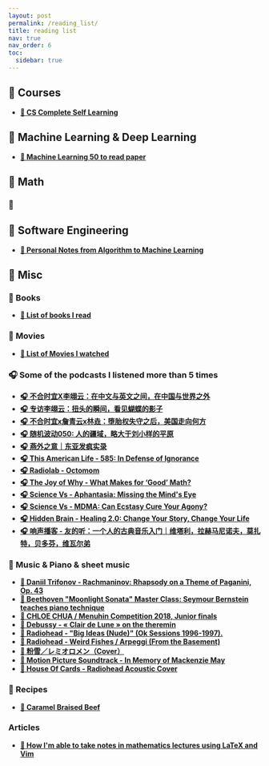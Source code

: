 ```yaml
---
layout: post
permalink: /reading_list/
title: reading list
nav: true
nav_order: 6
toc:
  sidebar: true
---
```


## 🔗 Courses 
- **[🔗 CS Complete Self Learning](https://csdiy.wiki/en/)**

## 🔗 Machine Learning & Deep Learning
  - **[🔗 Machine Learning 50 to read paper](https://www.latent.space/p/2025-papers)**

## 🔗 Math
### 🔗 

## 🔗 Software Engineering 
- **[🔗 Personal Notes from Algorithm to Machine Learning]()**


## 🔗 Misc
### 📖 Books 
- **[📖 List of books I read](https://www.goodreads.com/review/list/185671592?page=1&ref=nav_mybooks)**

### 🔗 Movies 
- **[🔗 List of Movies I watched](https://letterboxd.com/liangliang1997/films/)**

### 🎧 Some of the podcasts I listened more than 5 times
- **[🎧 不合时宜X李翊云：在中文与英文之间，在中国与世界之外](https://www.xiaoyuzhoufm.com/episode/656c95f136f7c4e74e2a2469)**
- **[🎧 专访李翊云：扭头的瞬间，看见蝴蝶的影子](https://podcasts.apple.com/cn/podcast/171-%E4%B8%93%E8%AE%BF%E6%9D%8E%E7%BF%8A%E4%BA%91-%E6%89%AD%E5%A4%B4%E7%9A%84%E7%9E%AC%E9%97%B4-%E7%9C%8B%E8%A7%81%E8%9D%B4%E8%9D%B6%E7%9A%84%E5%BD%B1%E5%AD%90/id1504037049?i=1000637113000)**
- **[🎧 不合时宜x詹青云x林垚：堕胎权失守之后，美国走向何方](https://podcasts.apple.com/us/podcast/%E4%B8%8D%E5%90%88%E6%97%B6%E5%AE%9Cx%E8%A9%B9%E9%9D%92%E4%BA%91x%E6%9E%97%E5%9E%9A-%E5%A0%95%E8%83%8E%E6%9D%83%E5%A4%B1%E5%AE%88%E4%B9%8B%E5%90%8E-%E7%BE%8E%E5%9B%BD%E8%B5%B0%E5%90%91%E4%BD%95%E6%96%B9/id1487143507?i=1000568951467)**
- **[🎧 随机波动050: 人的疆域，略大于刘小样的平原](https://www.xiaoyuzhoufm.com/episode/60b703f7f38bcf7d331bad10)**
- **[🎧 燕外之意｜东亚发疯实录](https://podcasts.apple.com/vg/podcast/%E7%87%95%E5%A4%96%E4%B9%8B%E6%84%8F-%E4%B8%9C%E4%BA%9A%E5%8F%91%E7%96%AF%E5%AE%9E%E5%BD%95/id1620123449?i=1000616837020)**
- **[🎧 This American Life - 585: In Defense of Ignorance](https://www.thisamericanlife.org/585/transcript)** 
- **[🎧 Radiolab - Octomom](https://radiolab.org/podcast/octomom)** 
- **[🎧 The Joy of Why - What Makes for ‘Good’ Math?](https://play.prx.org/listen?ge=prx_5340_0e8d1a07-63e2-49b1-bb26-4d3a3e3b5c99&uf=http%3A%2F%2Fjoy.quantamagazine.org)** 
- **[🎧 Science Vs - Aphantasia: Missing the Mind's Eye](https://podcasts.apple.com/us/podcast/aphantasia-missing-the-minds-eye/id1051557000?i=1000676041382)** 
- **[🎧 Science Vs - MDMA: Can Ecstasy Cure Your Agony?](https://podcasts.apple.com/gb/podcast/mdma-can-ecstasy-cure-your-agony/id1051557000?i=1000635783084)** 
- **[🎧 Hidden Brain - Healing 2.0: Change Your Story, Change Your Life](https://hiddenbrain.org/podcast/healing-2-0-change-your-story-change-your-life/)** 
- **[🎧 响声播客 - 友的听：一个人的古典音乐入门｜维塔利，拉赫马尼诺夫，莫扎特，贝多芬，维瓦尔弟](https://www.xiaoyuzhoufm.com/episode/633cf74a2a992d56e91e55a0?utm_source=rss)** 

### 🔗 Music & Piano & sheet music 
- **[🎥 Daniil Trifonov - Rachmaninov: Rhapsody on a Theme of Paganini, Op. 43](https://www.youtube.com/watch?v=8dJhYCxAmv4&list=LL&index=4)**
- **[🎥 Beethoven "Moonlight Sonata" Master Class: Seymour Bernstein teaches piano technique](https://www.youtube.com/watch?v=XFdky4L2LfI&list=LL&index=14&t=7s)**
- **[🎥 CHLOE CHUA / Menuhin Competition 2018, Junior finals](https://www.youtube.com/watch?v=WT9jOZLFaEY&list=LL&index=25)**
- **[🎥 Debussy - « Clair de Lune » on the theremin](https://www.youtube.com/watch?v=PjnaciNT-wQ&list=LL&index=33)**
- **[🎥 Radiohead - "Big Ideas (Nude)" (Ok Sessions 1996-1997).](https://www.youtube.com/watch?v=EEuvkk1bCqo&list=LL&index=63)**
- **[🎥 Radiohead - Weird Fishes / Arpeggi (From the Basement)](https://www.youtube.com/watch?v=ejdZEe4Rd0o&list=LL&index=21)**
- **[🎥 粉雪／レミオロメン（Cover）](https://www.youtube.com/watch?v=HJg7WkOHxMs&list=LL&index=31)**
- **[🎥 Motion Picture Soundtrack - In Memory of Mackenzie May](https://www.youtube.com/watch?v=ZeI0PXj7LIw&list=LL&index=70)**
- **[🎥 House Of Cards - Radiohead Acoustic Cover](https://www.youtube.com/watch?v=keYUJfGn1EI&list=LL&index=82)**



### 🔗 Recipes  
- **[🎥 Caramel Braised Beef](https://www.youtube.com/watch?v=d31CCyGSGZA)**

### Articles 
- **[📓 How I'm able to take notes in mathematics lectures using LaTeX and Vim](https://castel.dev/post/lecture-notes-1/)**
